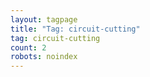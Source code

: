 ```yaml
---
layout: tagpage
title: "Tag: circuit-cutting"
tag: circuit-cutting
count: 2
robots: noindex
---
```

